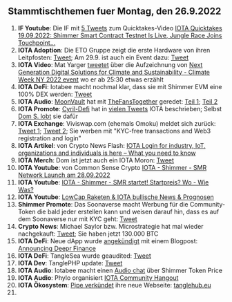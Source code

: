 ## Stammtischthemen fuer Montag, den 26.9.2022

1. **IF Youtube**: Die IF mit [5 Tweets](https://twitter.com/iota/status/1571786296040820736?s=20&t=crVn3KiTVXE_oq657xlKsA) zum Quicktakes-Video [
IOTA Quicktakes 19.09.2022: Shimmer Smart Contract Testnet Is Live, Jungle Race Joins Touchpoint...](https://www.youtube.com/watch?v=_LSq_Y3i_xk)
2. **IOTA Adoption**: Die ETO Gruppe zeigt die erste Hardware von ihren Leitpfosten: [Tweet](https://twitter.com/sharang33/status/1571901105084276736?s=20&t=crVn3KiTVXE_oq657xlKsA); Am 29.9. ist auch ein Event dazu: [Tweet](https://twitter.com/alfried_fn/status/1572525275916935169?s=20&t=8SSsM9Kp2t4chJ04u7Ekwg)
3. **IOTA Video**: Mat Yarger [tweetet](https://twitter.com/Mat_Yarger/status/1571923050165342210?s=20&t=crVn3KiTVXE_oq657xlKsA) über die Aufzeichnung von [Next Generation Digital Solutions for Climate and Sustainability - Climate Week NY 2022 event](https://www.youtube.com/watch?v=p0O5UXpmvXw) wo er ab 25:30 etwas erzählt
4. **IOTA DeFi**: Iotabee macht nochmal klar, dass sie mit Shimmer EVM eine 100% DEX werden: [Tweet](https://twitter.com/iotabee/status/1571932201373032449?s=20&t=crVn3KiTVXE_oq657xlKsA)
5. **IOTA Audio**: [MoonVault](https://twitter.com/Moon_Vault_News) hat mit [TheFansTogether](https://twitter.com/TheFansTogether) geredet: [Teil 1](https://twitter.com/Moon_Vault_News/status/1571906311075557379?s=20&t=crVn3KiTVXE_oq657xlKsA); [Teil 2](https://twitter.com/Moon_Vault_News/status/1572011229014790145?s=20&t=crVn3KiTVXE_oq657xlKsA)
6. **IOTA Promote**: [Cyril-Defi](https://twitter.com/cyrilXBT) hat in [vielen Tweets](https://twitter.com/cyrilXBT/status/1571961020502999040?s=20&t=crVn3KiTVXE_oq657xlKsA) IOTA beschrieben; Selbst [Dom S. lobt](https://twitter.com/DomSchiener/status/1571971971436670978?s=20&t=Izq0J7U3ncn-UMnLKZzgkQ) sie dafür
7. **IOTA Exchange**: Viviswap.com (ehemals Omoku) meldet sich zurück: [Tweet 1](https://twitter.com/viviswapcom/status/1568113054360997890?s=20&t=Izq0J7U3ncn-UMnLKZzgkQ); [Tweet 2](https://twitter.com/viviswapcom/status/1568113058395963392?s=20&t=Izq0J7U3ncn-UMnLKZzgkQ); Sie werben mit "KYC-free transactions and Web3 registration and login"
8. **IOTA Artikel**: von Crypto News Flash: [IOTA Login for industry, IoT, organizations and individuals is here – What you need to know](https://www.crypto-news-flash.com/iota-login-for-industry-iot-organizations-and-individuals-is-here-what-you-need-to-know/)
9. **IOTA Merch**: Dom ist jetzt auch ein IOTA Moron: [Tweet](https://twitter.com/DomSchiener/status/1571962848619773953?s=20&t=crVn3KiTVXE_oq657xlKsA)
10. **IOTA Youtube**: von Common Sense Crypto [IOTA - Shimmer - SMR Network Launch am 28.09.2022](https://www.youtube.com/watch?v=8GZumU-llHE)
11. **IOTA Youtube**: [IOTA - Shimmer - SMR startet! Startpreis? Wo - Wie Was?](https://www.youtube.com/watch?v=JWzcx7MSwBg)
12. **IOTA Youtube**: [LowCap Raketen & IOTA bullische News & Prognosen](https://www.youtube.com/watch?v=FkryO173Azg)
13. **Shimmer Promote**: Das Soonaverse macht Werbung für die Community-Token die bald jeder erstellen kann und weisen darauf hin, dass es auf dem Soonaverse nur mit KYC geht: [Tweet](https://twitter.com/soon_labs/status/1572114022056734721?s=20&t=crVn3KiTVXE_oq657xlKsA)
14. **Crypto News**: Michael Saylor bzw. Microstrategie hat mal wieder nachgekauft: [Tweet](https://twitter.com/saylor/status/1572196173334839303?s=20&t=Izq0J7U3ncn-UMnLKZzgkQ); Sie haben jetzt 130.000 BTC
15. **IOTA DeFi**: Neue dApp wurde [angekündigt](https://twitter.com/DeeprFinance/status/1572571440251080706?s=20&t=lPaIkBVsxWmQlsNz9a_MGg) mit einem Blogpost: [Announcing Deepr Finance](https://medium.com/@Deepr.Finance/announcing-deepr-finance-28050e2dd4e)
16. **IOTA DeFi**: TangleSea wurde geaudited: [Tweet](https://twitter.com/ShimmerSeaDEX/status/1572465648130588672?s=20&t=w98d4-56zdC7XXJ2uP5hfQ)
17. **IOTA Dev**: TanglePHP update: [Tweet](https://twitter.com/tanglePHP/status/1572472853202882560?s=20&t=lPaIkBVsxWmQlsNz9a_MGg)
18. **IOTA Audio**: Iotabee macht einen [Audio chat](https://twitter.com/iotabee/status/1572486017088901120?s=20&t=lPaIkBVsxWmQlsNz9a_MGg) über Shimmer Token Price
19. **IOTA Audio**: Phylo organisiert [IOTA Community Hangout](https://twitter.com/PhyloIota/status/1572373688548478982?s=20&t=lPaIkBVsxWmQlsNz9a_MGg)
20. **IOTA Ökosystem**: [Pipe verkündet](https://twitter.com/PIPE_DATA/status/1571870151796203522?s=20&t=lPaIkBVsxWmQlsNz9a_MGg) ihre neue Webseite: [tanglehub.eu](https://tanglehub.eu/)
21. 



